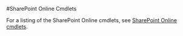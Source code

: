 #SharePoint Online Cmdlets

For a listing of the SharePoint Online cmdlets, see [SharePoint Online cmdlets](../../sharepoint-ps/sharepoint-online/).
